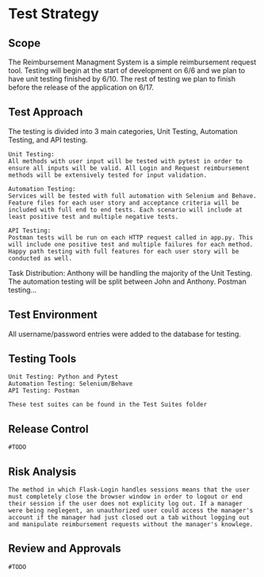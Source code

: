 # Test Strategy

## Scope
The Reimbursement Managment System is a simple reimbursement request tool. Testing will begin at the start of development on 6/6 and we plan to have unit testing finished by 6/10. The rest of testing we plan to finish before the release of the application on 6/17. 


## Test Approach
The testing is divided into 3 main categories, Unit Testing, Automation Testing, and API testing. 

    Unit Testing:
    All methods with user input will be tested with pytest in order to ensure all inputs will be valid. All Login and Request reimbursement methods will be extensively tested for input validation. 

    Automation Testing:
    Services will be tested with full automation with Selenium and Behave. Feature files for each user story and acceptance criteria will be included with full end to end tests. Each scenario will include at least positive test and multiple negative tests. 
   
    API Testing:
    Postman tests will be run on each HTTP request called in app.py. This will include one positive test and multiple failures for each method. Happy path testing with full features for each user story will be conducted as well. 

Task Distribution:
Anthony will be handling the majority of the Unit Testing.
The automation testing will be split between John and Anthony. 
Postman testing...


## Test Environment
All username/password entries were added to the database for testing. 

## Testing Tools
    Unit Testing: Python and Pytest
    Automation Testing: Selenium/Behave
    API Testing: Postman
    
    These test suites can be found in the Test Suites folder

## Release Control
    #TODO
## Risk Analysis
    The method in which Flask-Login handles sessions means that the user must completely close the browser window in order to logout or end their session if the user does not explicity log out. If a manager were being neglegent, an unauthorized user could access the manager's account if the manager had just closed out a tab without logging out and manipulate reimbursement requests without the manager's knowlege.
## Review and Approvals
    #TODO

